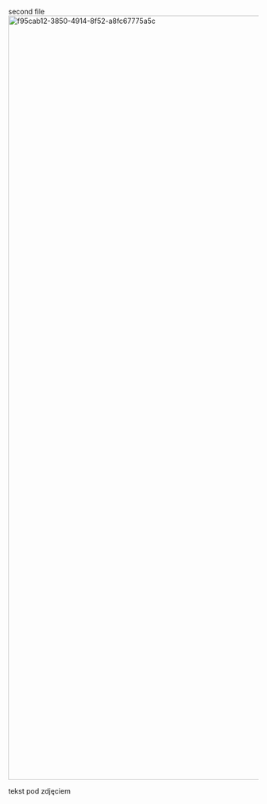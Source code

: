 second file
<img width="1024" height="1536" alt="f95cab12-3850-4914-8f52-a8fc67775a5c" src="https://github.com/user-attachments/assets/d424d681-d024-404f-bec7-c78cd38e9da3" />

tekst pod zdjęciem

